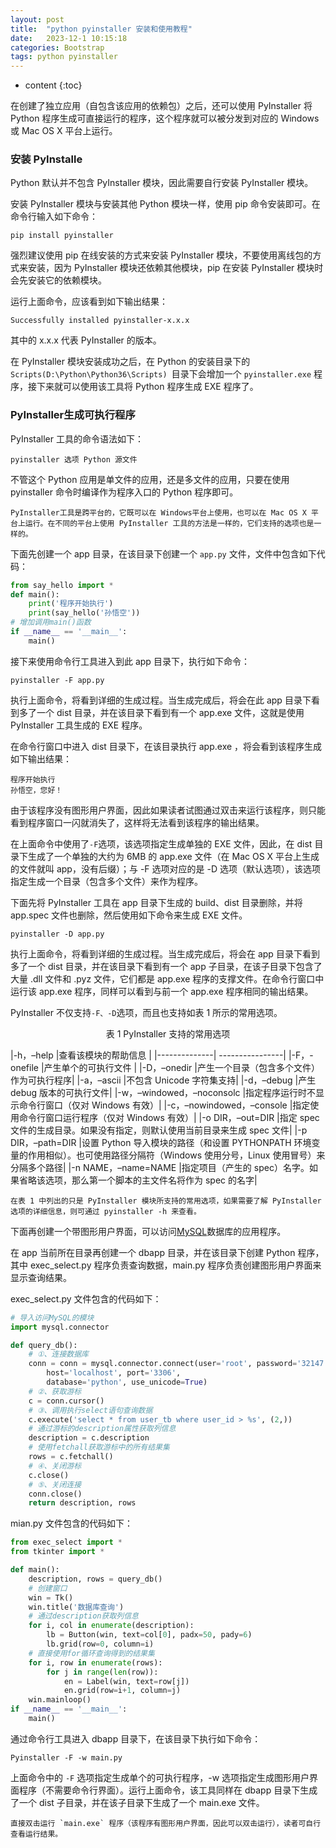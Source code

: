 ```yaml
---
layout: post
title:  "python pyinstaller 安装和使用教程"
date:   2023-12-1 10:15:18
categories: Bootstrap
tags: python pyinstaller
---
```


* content
{:toc}

在创建了独立应用（自包含该应用的依赖包）之后，还可以使用 PyInstaller 将 Python 程序生成可直接运行的程序，这个程序就可以被分发到对应的 Windows 或 Mac OS X 平台上运行。

### 安装 PyInstalle
Python 默认并不包含 PyInstaller 模块，因此需要自行安装 PyInstaller 模块。

安装 PyInstaller 模块与安装其他 Python 模块一样，使用 pip 命令安装即可。在命令行输入如下命令：
```shell
pip install pyinstaller
```
强烈建议使用 pip 在线安装的方式来安装 PyInstaller 模块，不要使用离线包的方式来安装，因为 PyInstaller 模块还依赖其他模块，pip 在安装 PyInstaller 模块时会先安装它的依赖模块。

运行上面命令，应该看到如下输出结果：
```shell
Successfully installed pyinstaller-x.x.x
```
其中的 x.x.x 代表 PyInstaller 的版本。

在 PyInstaller 模块安装成功之后，在 Python 的安装目录下的`Scripts(D:\Python\Python36\Scripts) `目录下会增加一个 `pyinstaller.exe` 程序，接下来就可以使用该工具将 Python 程序生成 EXE 程序了。
### PyInstaller生成可执行程序
PyInstaller 工具的命令语法如下：
```
pyinstaller 选项 Python 源文件
```
不管这个 Python 应用是单文件的应用，还是多文件的应用，只要在使用 pyinstaller 命令时编译作为程序入口的 Python 程序即可。
```
PyInstaller工具是跨平台的，它既可以在 Windows平台上使用，也可以在 Mac OS X 平台上运行。在不同的平台上使用 PyInstaller 工具的方法是一样的，它们支持的选项也是一样的。
```

下面先创建一个 app 目录，在该目录下创建一个 `app.py` 文件，文件中包含如下代码：
```python
from say_hello import *
def main():
    print('程序开始执行')
    print(say_hello('孙悟空'))
# 增加调用main()函数
if __name__ == '__main__':
    main()
```
接下来使用命令行工具进入到此 app 目录下，执行如下命令：
```shell
pyinstaller -F app.py
```
执行上面命令，将看到详细的生成过程。当生成完成后，将会在此 app 目录下看到多了一个 dist 目录，并在该目录下看到有一个 app.exe 文件，这就是使用 PyInstaller 工具生成的 EXE 程序。

在命令行窗口中进入 dist 目录下，在该目录执行 app.exe ，将会看到该程序生成如下输出结果：
```
程序开始执行
孙悟空，您好！
```
由于该程序没有图形用户界面，因此如果读者试图通过双击来运行该程序，则只能看到程序窗口一闪就消失了，这样将无法看到该程序的输出结果。

在上面命令中使用了`-F`选项，该选项指定生成单独的 EXE 文件，因此，在 dist 目录下生成了一个单独的大约为 6MB 的 app.exe 文件（在 Mac OS X 平台上生成的文件就叫 app，没有后缀）；与 -F 选项对应的是 -D 选项（默认选项），该选项指定生成一个目录（包含多个文件）来作为程序。

下面先将 PyInstaller 工具在 app 目录下生成的 build、dist 目录删除，并将 app.spec 文件也删除，然后使用如下命令来生成 EXE 文件。
```shell
pyinstaller -D app.py
```
执行上面命令，将看到详细的生成过程。当生成完成后，将会在 app 目录下看到多了一个 dist 目录，并在该目录下看到有一个 app 子目录，在该子目录下包含了大量 .dll 文件和 .pyz 文件，它们都是 app.exe 程序的支撑文件。在命令行窗口中运行该 app.exe 程序，同样可以看到与前一个 app.exe 程序相同的输出结果。

PyInstaller 不仅支持` -F、-D `选项，而且也支持如表 1 所示的常用选项。
<p style="text-align: center;">表 1 PyInstaller 支持的常用选项</p>
|-h，–help |查看该模块的帮助信息 |
|--------------| ----------------|
|-F，-onefile |产生单个的可执行文件 | 
|-D，–onedir |产生一个目录（包含多个文件）作为可执行程序| 
|-a，–ascii |不包含 Unicode 字符集支持|
|-d，–debug |产生 debug 版本的可执行文件| 
|-w，–windowed，–noconsolc |指定程序运行时不显示命令行窗口（仅对 Windows 有效）| 
|-c，–nowindowed，–console |指定使用命令行窗口运行程序（仅对 Windows 有效）| 
|-o DIR，–out=DIR |指定 spec 文件的生成目录。如果没有指定，则默认使用当前目录来生成 spec 文件| 
|-p DIR，–path=DIR |设置 Python 导入模块的路径（和设置 PYTHONPATH 环境变量的作用相似）。也可使用路径分隔符（Windows 使用分号，Linux 使用冒号）来分隔多个路径|
|-n NAME，–name=NAME |指定项目（产生的 spec）名字。如果省略该选项，那么第一个脚本的主文件名将作为 spec 的名字|

```
在表 1 中列出的只是 PyInstaller 模块所支持的常用选项，如果需要了解 PyInstaller 选项的详细信息，则可通过 pyinstaller -h 来查看。
```

下面再创建一个带图形用户界面，可以访问[MySQL](https://c.biancheng.net/mysql/)数据库的应用程序。

在 app 当前所在目录再创建一个 dbapp 目录，并在该目录下创建 Python 程序，其中 exec_select.py 程序负责查询数据，main.py 程序负责创建图形用户界面来显示查询结果。

exec_select.py 文件包含的代码如下：
```python
# 导入访问MySQL的模块
import mysql.connector

def query_db():
    # ①、连接数据库
    conn = conn = mysql.connector.connect(user='root', password='32147',
        host='localhost', port='3306',
        database='python', use_unicode=True)
    # ②、获取游标
    c = conn.cursor()
    # ③、调用执行select语句查询数据
    c.execute('select * from user_tb where user_id > %s', (2,))
    # 通过游标的description属性获取列信息
    description = c.description
    # 使用fetchall获取游标中的所有结果集
    rows = c.fetchall()
    # ④、关闭游标
    c.close()
    # ⑤、关闭连接
    conn.close()
    return description, rows
```
mian.py 文件包含的代码如下：
```python
from exec_select import *
from tkinter import *

def main():
    description, rows = query_db()
    # 创建窗口
    win = Tk()
    win.title('数据库查询')
    # 通过description获取列信息
    for i, col in enumerate(description):
        lb = Button(win, text=col[0], padx=50, pady=6)
        lb.grid(row=0, column=i)
    # 直接使用for循环查询得到的结果集
    for i, row in enumerate(rows):
        for j in range(len(row)):
            en = Label(win, text=row[j])
            en.grid(row=i+1, column=j)
    win.mainloop()
if __name__ == '__main__':
    main()
```
通过命令行工具进入 dbapp 目录下，在该目录下执行如下命令：
```shell
Pyinstaller -F -w main.py
```
上面命令中的 `-F` 选项指定生成单个的可执行程序，-w 选项指定生成图形用户界面程序（不需要命令行界面）。运行上面命令，该工具同样在 dbapp 目录下生成了一个 dist 子目录，并在该子目录下生成了一个 main.exe 文件。
```
直接双击运行 `main.exe` 程序（该程序有图形用户界面，因此可以双击运行），读者可自行查看运行结果。
```
